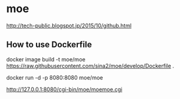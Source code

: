 # moe

http://tech-public.blogspot.jp/2015/10/github.html



## How to use Dockerfile 
docker image  build  -t moe/moe https://raw.githubusercontent.com/sina2/moe/develop/Dockerfile .

docker run -d -p 8080:8080 moe/moe

http://127.0.0.1:8080/cgi-bin/moe/moemoe.cgi
